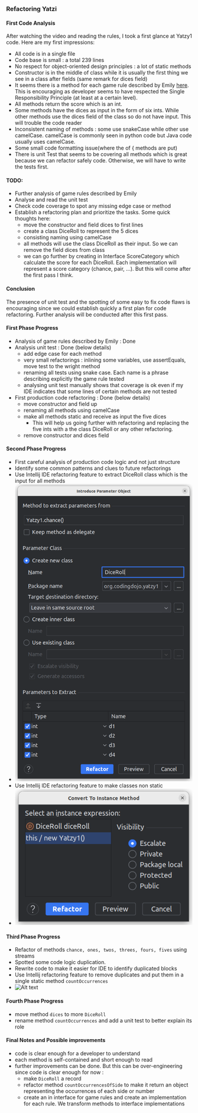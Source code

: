 ### Refactoring Yatzi

#### First Code Analysis

After watching the video and reading the rules, I took a first glance at Yatzy1 code. Here are my first impressions:

- All code is in a single file
- Code base is small : a total 239 lines
- No respect for object-oriented design principles : a lot of static methods
- Constructor is in the middle of class while it is usually the first thing we see in a class after fields (same remark
  for dices field)
- It seems there is a method for each game rule described by
  Emily [here](https://sammancoaching.org/kata_descriptions/yatzy.html). This is encouraging as developer seems to have
  respected the Single Responsibility Principle (at least at a certain level).
- All methods return the score which is an int.
- Some methods have the dices as input in the form of six ints. While other methods use the dices field of the class so
  do not have input. This will trouble the code reader
- Inconsistent naming of methods : some use snakeCase while other use camelCase. camelCase is commonly seen in python
  code but Java code usually uses camelCase.
- Some small code formatting issue(where the of { methods are put)
- There is unit Test that seems to be covering all methods which is great because we can refactor safely code.
  Otherwise, we will have to write the tests first.

#### TODO:

- Further analysis of game rules described by Emily
- Analyse and read the unit test
- Check code coverage to spot any missing edge case or method
- Establish a refactoring plan and prioritize the tasks. Some quick thoughts here:
    - move the constructor and field dices to first lines
    - create a class DiceRoll to represent the 5 dices
    - consisting naming using camelCase
    - all methods will use the class DiceRoll as their input. So we can remove the field dices from class
    - we can go further by creating in Interface ScoreCategory which calculate the score for each DiceRoll. Each
      implementation will represent a score category (chance, pair, ...). But this will come after the first pass I
      think.

#### Conclusion

The presence of unit test and the spotting of some easy to fix code flaws is encouraging since we could establish
quickly a first plan for code refactoring. Further analysis will be conducted after this first pass.

#### First Phase Progress

- Analysis of game rules described by Emily : Done
- Analysis unit test : Done (below details)
    - add edge case for each method
    - very small refactorings : inlining some variables, use assertEquals, move test to the wright method
    - renaming all tests using snake case. Each name is a phrase describing explicitly the game rule tested
    - analysing unit test manually shows that coverage is ok even if my IDE indicates that some lines of certain methods
      are not tested
- First production code refactoring : Done (below details)
    - move constructor and field up
    - renaming all methods using camelCase
    - make all methods static and receive as input the five dices 
      - This will help us going further with refactoring and
        replacing the five ints with a the class DiceRoll or any other refactoring.
    - remove constructor and dices field

#### Second Phase Progress

- First careful analysis of production code logic and not just structure
- Identify some common patterns and clues to future refactorings
- Use Intellij IDE refactoring feature to extract DiceRoll class which is the input for all methods 
- ![Alt text](./doc/refactoring_introduce_parameter_object.png)
- Use Intellij IDE refactoring feature to make classes non static 
- ![Alt text](./doc/refactoring_convert_to_instance_method.png)

#### Third Phase Progress

- Refactor of methods `chance, ones, twos, threes, fours, fives` using streams
- Spotted some code logic duplication.
- Rewrite code to make it easier for IDE to identify duplicated blocks
- Use Intellij refactoring feature to remove duplicates and put them in a single static method `countOccurrences`
- ![Alt text](/home/mejdi/workspace/Yatzy-Refactoring-Kata/doc/refactoring_duplicates.png)

#### Fourth Phase Progress

- move method `dices` to more `DiceRoll`
- rename method `countOccurrences` and add a unit test to better explain its role

#### Final Notes and Possible improvements

- code is clear enough for a developer to understand
- each method is self-contained and short enough to read
- further improvements can be done. But this can be over-engineering since code is clear enough for now :
    - make `DiceRoll` a record
    - refactor method `countOccurrencesOfSide` to make it return an object representing the occurrences of each side or
      number
    - create an in interface for game rules and create an implementation for each rule. We transform methods to
      interface implementations